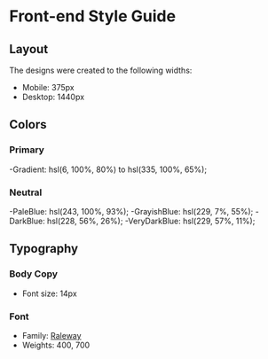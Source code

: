 # Front-end Style Guide

## Layout

The designs were created to the following widths:

- Mobile: 375px
- Desktop: 1440px

## Colors

### Primary

-Gradient: hsl(6, 100%, 80%) to hsl(335, 100%, 65%);

### Neutral

-PaleBlue: hsl(243, 100%, 93%);
-GrayishBlue: hsl(229, 7%, 55%);
-DarkBlue: hsl(228, 56%, 26%);
-VeryDarkBlue: hsl(229, 57%, 11%);

## Typography

### Body Copy

- Font size: 14px

### Font

- Family: [Raleway](https://fonts.google.com/specimen/Raleway)
- Weights: 400, 700

